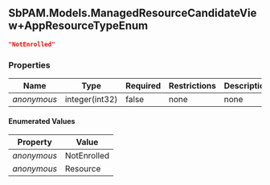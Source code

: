 
<h2 id="tocS_SbPAM.Models.ManagedResourceCandidateView+AppResourceTypeEnum">SbPAM.Models.ManagedResourceCandidateView+AppResourceTypeEnum</h2>

<a id="schemasbpam.models.managedresourcecandidateview+appresourcetypeenum"></a>
<a id="schema_SbPAM.Models.ManagedResourceCandidateView+AppResourceTypeEnum"></a>
<a id="tocSsbpam.models.managedresourcecandidateview+appresourcetypeenum"></a>
<a id="tocssbpam.models.managedresourcecandidateview+appresourcetypeenum"></a>

```json
"NotEnrolled"

```

### Properties

|Name|Type|Required|Restrictions|Description|
|---|---|---|---|---|
|*anonymous*|integer(int32)|false|none|none|

#### Enumerated Values

|Property|Value|
|---|---|
|*anonymous*|NotEnrolled|
|*anonymous*|Resource|


